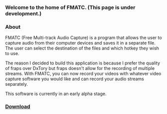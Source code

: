 ### Welcome to the home of FMATC. (This page is under development.)

### About
FMATC (Free Multi-track Audio Capture) is a program that allows the user to capture audio from their computer devices and saves it in a separate file. The user can select the destination of the files and which hotkey they wish to use.

The reason I decided to build this application is because I prefer the quality of fraps over DxTory but fraps doesn't allow for the recording of multiple streams. With FMATC, you can now record your videos with whatever video capture software you would like and can record your audio streams separately.

This software is currently in an early alpha stage.

### [Download](http://www.mediafire.com/download/08kmhbtbad8j78b/FMATC.zip)
